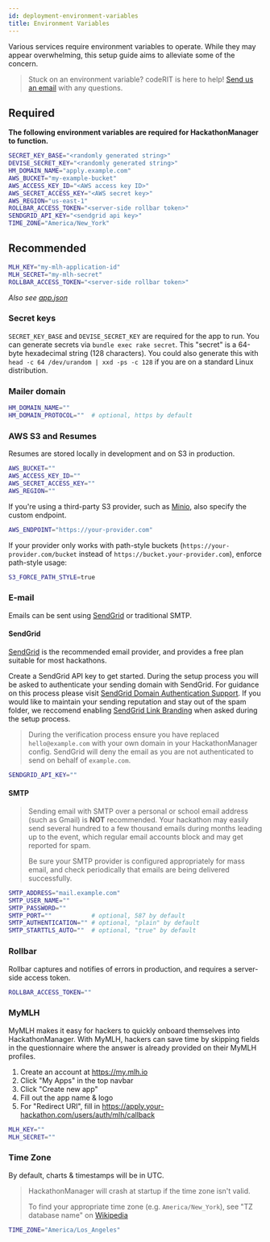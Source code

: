 ```yaml
---
id: deployment-environment-variables
title: Environment Variables
---
```


Various services require environment variables to operate. While they may appear overwhelming, this setup guide aims to alleviate some of the concern. 

> Stuck on an environment variable? codeRIT is here to help! [Send us an email](mailto:engineering@coderit.org) with any questions.

## Required
**The following environment variables are required for HackathonManager to function.**

```bash
SECRET_KEY_BASE="<randomly generated string>"
DEVISE_SECRET_KEY="<randomly generated string>"
HM_DOMAIN_NAME="apply.example.com"
AWS_BUCKET="my-example-bucket"
AWS_ACCESS_KEY_ID="<AWS access key ID>"
AWS_SECRET_ACCESS_KEY="<AWS secret key>"
AWS_REGION="us-east-1"
ROLLBAR_ACCESS_TOKEN="<server-side rollbar token>"
SENDGRID_API_KEY="<sendgrid api key>"
TIME_ZONE="America/New_York"
```

## Recommended
```bash
MLH_KEY="my-mlh-application-id"
MLH_SECRET="my-mlh-secret"
ROLLBAR_ACCESS_TOKEN="<server-side rollbar token>"
```

_Also see [app.json](https://github.com/codeRIT/hackathon_manager/blob/master/app.json)_

### Secret keys

`SECRET_KEY_BASE` and `DEVISE_SECRET_KEY` are required for the app to run. You can generate secrets via `bundle exec rake secret`. This "secret" is a 64-byte hexadecimal string (128 characters). You could also generate this with `head -c 64 /dev/urandom | xxd -ps -c 128` if you are on a standard Linux distribution.

### Mailer domain

```bash
HM_DOMAIN_NAME=""
HM_DOMAIN_PROTOCOL=""  # optional, https by default
```

### AWS S3 and Resumes

Resumes are stored locally in development and on S3 in production.

```bash
AWS_BUCKET=""
AWS_ACCESS_KEY_ID=""
AWS_SECRET_ACCESS_KEY=""
AWS_REGION=""
```

If you're using a third-party S3 provider, such as [Minio](https://min.io), also specify the custom endpoint.

```bash
AWS_ENDPOINT="https://your-provider.com"
```

If your provider only works with path-style buckets (`https://your-provider.com/bucket` instead of `https://bucket.your-provider.com`), enforce path-style usage:

```bash
S3_FORCE_PATH_STYLE=true
```

### E-mail

Emails can be sent using [SendGrid](https://sendgrid.com) or traditional SMTP.

#### SendGrid

[SendGrid](https://sendgrid.com) is the recommended email provider, and provides a free plan suitable for most hackathons.

Create a SendGrid API key to get started. During the setup process you will be asked to authenticate your sending domain with SendGrid. For guidance on this process please visit [SendGrid Domain Authentication Support](https://sendgrid.com/docs/ui/account-and-settings/how-to-set-up-domain-authentication/). If you would like to maintain your sending reputation and stay out of the spam folder, we reccomend enabling [SendGrid Link Branding](https://sendgrid.com/docs/ui/account-and-settings/how-to-set-up-link-branding/) when asked during the setup process. 


>During the verification process ensure you have replaced `hello@example.com` with your own domain in your HackathonManager config. SendGrid will deny the email as you are not authenticated to send on behalf of `example.com`.

```bash
SENDGRID_API_KEY=""
```

#### SMTP

>Sending email with SMTP over a personal or school email address (such as Gmail) is **NOT** recommended. Your hackathon may easily send several hundred to a few thousand emails during months leading up to the event, which regular email accounts block and may get reported for spam.
>
>Be sure your SMTP provider is configured appropriately for mass email, and check periodically that emails are being delivered successfully.

```bash
SMTP_ADDRESS="mail.example.com"
SMTP_USER_NAME=""
SMTP_PASSWORD=""
SMTP_PORT=""           # optional, 587 by default
SMTP_AUTHENTICATION="" # optional, "plain" by default
SMTP_STARTTLS_AUTO=""  # optional, "true" by default
```

### Rollbar

Rollbar captures and notifies of errors in production, and requires a server-side access token.

```bash
ROLLBAR_ACCESS_TOKEN=""
```

### MyMLH

MyMLH makes it easy for hackers to quickly onboard themselves into HackathonManager. With MyMLH, hackers can save time by skipping fields in the questionnaire where the answer is already provided on their MyMLH profiles.

1. Create an account at https://my.mlh.io
2. Click "My Apps" in the top navbar
3. Click "Create new app"
4. Fill out the app name & logo
5. For "Redirect URI", fill in https://apply.your-hackathon.com/users/auth/mlh/callback

```bash
MLH_KEY=""
MLH_SECRET=""
```

### Time Zone

By default, charts & timestamps will be in UTC.

>HackathonManager will crash at startup if the time zone isn't valid.
>
>To find your appropriate time zone (e.g. `America/New_York`), see "TZ database name" on [Wikipedia](https://en.wikipedia.org/wiki/List_of_tz_database_time_zones)

```bash
TIME_ZONE="America/Los_Angeles"
```
